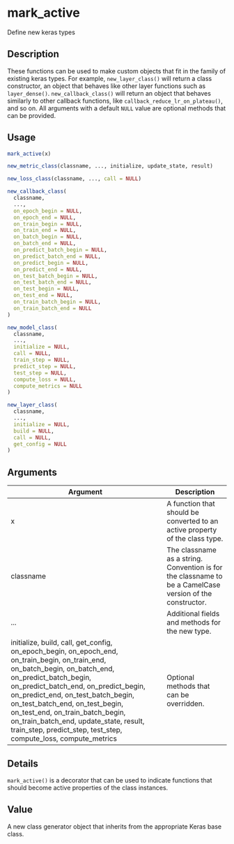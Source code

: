 # mark_active


Define new keras types




## Description

These functions can be used to make custom objects that fit in the family of
existing keras types. For example, ``new_layer_class()`` will return a class
constructor, an object that behaves like other layer functions such as
``layer_dense()``. ``new_callback_class()`` will return an object that behaves
similarly to other callback functions, like
``callback_reduce_lr_on_plateau()``, and so on. All arguments with a default
``NULL`` value are optional methods that can be provided.





## Usage
```r
mark_active(x)

new_metric_class(classname, ..., initialize, update_state, result)

new_loss_class(classname, ..., call = NULL)

new_callback_class(
  classname,
  ...,
  on_epoch_begin = NULL,
  on_epoch_end = NULL,
  on_train_begin = NULL,
  on_train_end = NULL,
  on_batch_begin = NULL,
  on_batch_end = NULL,
  on_predict_batch_begin = NULL,
  on_predict_batch_end = NULL,
  on_predict_begin = NULL,
  on_predict_end = NULL,
  on_test_batch_begin = NULL,
  on_test_batch_end = NULL,
  on_test_begin = NULL,
  on_test_end = NULL,
  on_train_batch_begin = NULL,
  on_train_batch_end = NULL
)

new_model_class(
  classname,
  ...,
  initialize = NULL,
  call = NULL,
  train_step = NULL,
  predict_step = NULL,
  test_step = NULL,
  compute_loss = NULL,
  compute_metrics = NULL
)

new_layer_class(
  classname,
  ...,
  initialize = NULL,
  build = NULL,
  call = NULL,
  get_config = NULL
)
```




## Arguments


Argument      |Description
------------- |----------------
x | A function that should be converted to an active property of the class type.
classname | The classname as a string. Convention is for the classname to be a CamelCase version of the constructor.
... | Additional fields and methods for the new type.
initialize, build, call, get_config, on_epoch_begin, on_epoch_end, on_train_begin, on_train_end, on_batch_begin, on_batch_end, on_predict_batch_begin, on_predict_batch_end, on_predict_begin, on_predict_end, on_test_batch_begin, on_test_batch_end, on_test_begin, on_test_end, on_train_batch_begin, on_train_batch_end, update_state, result, train_step, predict_step, test_step, compute_loss, compute_metrics | Optional methods that can be overridden.




## Details

``mark_active()`` is a decorator that can be used to indicate functions that
should become active properties of the class instances.





## Value

A new class generator object that inherits from the appropriate Keras
base class.





